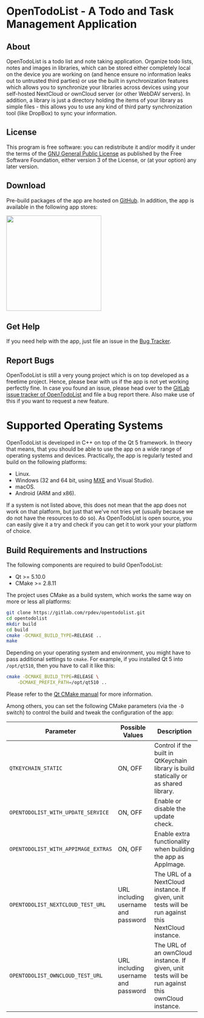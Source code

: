 # OpenTodoList - A Todo and Task Management Application

## About

OpenTodoList is a todo list and note taking application. Organize todo lists,
notes and images in libraries, which can be stored either completely local
on the device you are working on (and hence ensure no information leaks out
to untrusted third parties) or use the built in synchronization features which
allows you to synchronize your libraries across devices using your self-hosted
NextCloud or ownCloud server (or other WebDAV servers). In addition, a library
is just a directory holding the items of your library as simple files - this
allows you to use any kind of third party synchronization tool (like DropBox)
to sync your information.


## License

This program is free software: you can redistribute it and/or modify
it under the terms of the
[GNU General Public License](https://www.gnu.org/licenses/gpl-3.0-standalone.html)
as published by the Free Software Foundation, either version 3 of the License,
or (at your option) any later version.


## Download

Pre-build packages of the app are hosted on
[GitHub](https://github.com/mhoeher/opentodolist/releases). In addition,
the app is available in the following app stores:


[<img src="https://play.google.com/intl/en_us/badges/images/apps/en-play-badge.png" width="250"/>](https://play.google.com/store/apps/details?id=net.rpdev.opentodolist)


## Get Help

If you need help with the app, just file an issue in the
[Bug Tracker](https://gitlab.com/rpdev/opentodolist/issues).


## Report Bugs

OpenTodoList is still a very young project which is on top developed as a freetime
project. Hence, please bear with us if the app is not yet working perfectly fine.
In case you found an issue, please head over to the [GitLab issue tracker
of OpenTodoList](https://gitlab.com/rpdev/opentodolist/issues) and file a
bug report there. Also make use of this if you want to request a new feature.


# Supported Operating Systems

OpenTodoList is developed in C++ on top of the Qt 5 framework. In theory that
means, that you should be able to use the app on a wide range of operating
systems and devices. Practically, the app is regularly tested and build on
the following platforms:

* Linux.
* Windows (32 and 64 bit, using [MXE](http://mxe.cc/) and Visual Studio).
* macOS.
* Android (ARM and x86).

If a system is not listed above, this does not mean that the app does not work
on that platform, but just that we've not tries yet (usually because we do not
have the resources to do so). As OpenTodoList is open source, you can easily
give it a try and check if you can get it to work your your platform of
choice.


## Build Requirements and Instructions

The following components are required to build OpenTodoList:

* Qt >= 5.10.0
* CMake >= 2.8.11

The project uses CMake as a build system, which works the same way on more
or less all platforms:

```bash
git clone https://gitlab.com/rpdev/opentodolist.git
cd opentodolist
mkdir build
cd build
cmake -DCMAKE_BUILD_TYPE=RELEASE ..
make
```

Depending on your operating system and environment, you might have to
pass additional settings to `cmake`. For example, if you installed
Qt 5 into `/opt/qt510`, then you have to call it like this:


```bash
cmake -DCMAKE_BUILD_TYPE=RELEASE \
    -DCMAKE_PREFIX_PATH=/opt/qt510 ..
```

Please refer to the [Qt CMake manual](http://doc.qt.io/qt-5/cmake-manual.html)
for more information.

Among others, you can set the following CMake parameters (via the `-D` switch)
to control the build and tweak the configuration of the app:

| **Parameter** | **Possible Values** | **Description** |
| ------------- | ------------------- | --------------- |
| `QTKEYCHAIN_STATIC` | ON, OFF | Control if the built in QtKeychain library is build statically or as shared library. |
| `OPENTODOLIST_WITH_UPDATE_SERVICE` | ON, OFF | Enable or disable the update check. |
| `OPENTODOLIST_WITH_APPIMAGE_EXTRAS` | ON, OFF | Enable extra functionality when building the app as AppImage. |
| `OPENTODOLIST_NEXTCLOUD_TEST_URL` | URL including username and password | The URL of a NextCloud instance. If given, unit tests will be run against this NextCloud instance. |
| `OPENTODOLIST_OWNCLOUD_TEST_URL` | URL including username and password | The URL of an ownCloud instance. If given, unit tests will be run against this ownCloud instance. |
